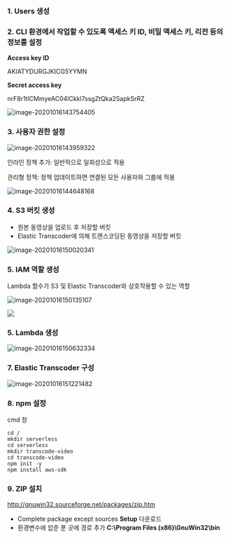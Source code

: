 ### 1. Users 생성

### 2. CLI 환경에서 작업할 수 있도록 액세스 키 ID, 비밀 액세스 키, 리전 등의 정보를 설정



**Access key ID**

AKIATYDURGJKICG5YYMN

**Secret access key**

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



![image-20201016143754405](C:\Users\Administrator\AppData\Roaming\Typora\typora-user-images\image-20201016143754405.png)

### 3. 사용자 권한 설정

![image-20201016143959322](C:\Users\Administrator\AppData\Roaming\Typora\typora-user-images\image-20201016143959322.png)

인라인 정책 추가:  일반적으로 일회성으로 적용

관리형 정책: 정책 업데이트하면 연결된 모든 사용자와 그룹에 적용



![image-20201016144648168](C:\Users\Administrator\AppData\Roaming\Typora\typora-user-images\image-20201016144648168.png)



### 4.  S3 버킷 생성

- 원본 동영상을 업로드 후 저장할 버킷
- Elastic Transcoder에 의해 트랜스코딩된 동영상을 저장할 버킷

![image-20201016150020341](C:\Users\Administrator\AppData\Roaming\Typora\typora-user-images\image-20201016150020341.png)



### 5. IAM 역할 생성

Lambda 함수가 S3 및 Elastic Transcoder와 상호작용할 수 있는 역할

![image-20201016150135107](C:\Users\Administrator\AppData\Roaming\Typora\typora-user-images\image-20201016150135107.png)

![](C:\Users\Administrator\AppData\Roaming\Typora\typora-user-images\image-20201016150341033.png)



### 5. Lambda 생성

![image-20201016150632334](C:\Users\Administrator\AppData\Roaming\Typora\typora-user-images\image-20201016150632334.png)



### 7. Elastic Transcoder 구성

![image-20201016151221482](C:\Users\Administrator\AppData\Roaming\Typora\typora-user-images\image-20201016151221482.png)

### 8. npm 설정

cmd 창

```
cd /
mkdir serverless
cd serverless
mkdir transcode-video
cd transcode-video
npm init -y
npm install aws-sdk
```



### 9. ZIP 설치

http://gnuwin32.sourceforge.net/packages/zip.htm

- Complete package except sources **Setup** 다운로드
- 환경변수에 압춘 푼 곳에 경로 추가 **C:\Program Files (x86)\GnuWin32\bin**



